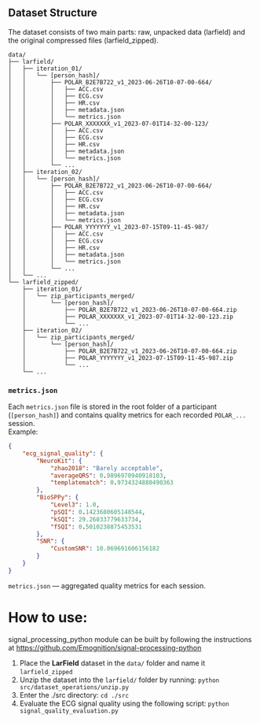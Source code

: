 ## Dataset Structure

The dataset consists of two main parts: raw, unpacked data (larfield) and the original compressed files (larfield_zipped).

```
data/
├── larfield/
│   ├── iteration_01/
│   │   └── [person_hash]/
│   │       ├── POLAR_B2E7B722_v1_2023-06-26T10-07-00-664/
│   │       │   ├── ACC.csv
│   │       │   ├── ECG.csv
│   │       │   ├── HR.csv
│   │       │   ├── metadata.json
│   │       │   └── metrics.json
│   │       ├── POLAR_XXXXXXX_v1_2023-07-01T14-32-00-123/
│   │       │   ├── ACC.csv
│   │       │   ├── ECG.csv
│   │       │   ├── HR.csv
│   │       │   ├── metadata.json
│   │       │   └── metrics.json
│   │       └── ...
│   ├── iteration_02/
│   │   └── [person_hash]/
│   │       ├── POLAR_B2E7B722_v1_2023-06-26T10-07-00-664/
│   │       │   ├── ACC.csv
│   │       │   ├── ECG.csv
│   │       │   ├── HR.csv
│   │       │   ├── metadata.json
│   │       │   └── metrics.json
│   │       ├── POLAR_YYYYYYY_v1_2023-07-15T09-11-45-987/
│   │       │   ├── ACC.csv
│   │       │   ├── ECG.csv
│   │       │   ├── HR.csv
│   │       │   ├── metadata.json
│   │       │   └── metrics.json
│   │       └── ...
│   └── ...
└── larfield_zipped/
    ├── iteration_01/
    │   └── zip_participants_merged/
    │       └── [person_hash]/
    │           ├── POLAR_B2E7B722_v1_2023-06-26T10-07-00-664.zip
    │           ├── POLAR_XXXXXXX_v1_2023-07-01T14-32-00-123.zip
    │           └── ...
    ├── iteration_02/
    │   └── zip_participants_merged/
    │       └── [person_hash]/
    │           ├── POLAR_B2E7B722_v1_2023-06-26T10-07-00-664.zip
    │           ├── POLAR_YYYYYYY_v1_2023-07-15T09-11-45-987.zip
    │           └── ...
    └── ...
```
   
### `metrics.json`

Each `metrics.json` file is stored in the root folder of a participant (`[person_hash]`) and contains quality metrics for each recorded `POLAR_...` session.  
Example:

```json
{
    "ecg_signal_quality": {
        "NeuroKit": {
            "zhao2018": "Barely acceptable",
            "averageQRS": 0.9896970940918103,
            "templatematch": 0.9734324880490363
        },
        "BioSPPy": {
            "Level3": 1.0,
            "pSQI": 0.1423680605148544,
            "kSQI": 29.26033779633734,
            "fSQI": 0.5010238875453531
        },
        "SNR": {
            "CustomSNR": 10.069691606156182
        }
    }
}
```

`metrics.json` — aggregated quality metrics for each session.

# How to use:

signal_processing_python module can be built by following the instructions at https://github.com/Emognition/signal-processing-python

1. Place the **LarField** dataset in the `data/` folder and name it `larfield_zipped`
2. Unzip the dataset into the `larfield/` folder by running: `python src/dataset_operations/unzip.py`
3. Enter the ./src directory: `cd ./src`
4. Evaluate the ECG signal quality using the following script: `python signal_quality_evaluation.py`
